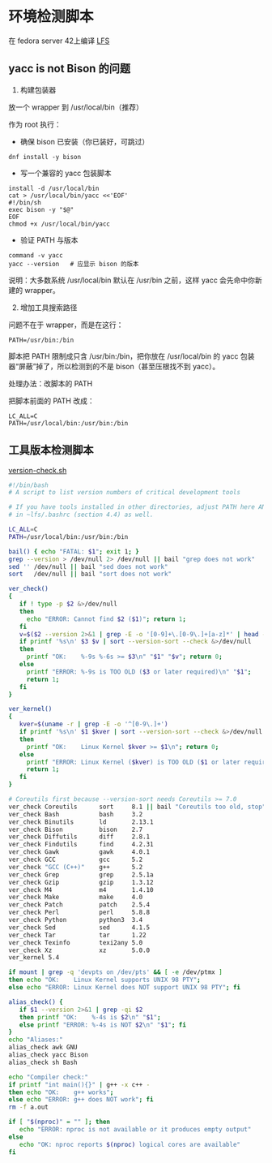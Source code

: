 # 环境检测脚本

在 fedora server 42上编译 [LFS](https://lfs.xry111.site/zh_CN/12.3-systemd/)

## yacc is not Bison 的问题

1. 构建包装器

放一个 wrapper 到 /usr/local/bin（推荐）

作为 root 执行：

- 确保 bison 已安装（你已装好，可跳过）

```text
dnf install -y bison
```

- 写一个兼容的 yacc 包装脚本

```text
install -d /usr/local/bin
cat > /usr/local/bin/yacc <<'EOF'
#!/bin/sh
exec bison -y "$@"
EOF
chmod +x /usr/local/bin/yacc
```

- 验证 PATH 与版本

```text
command -v yacc
yacc --version   # 应显示 bison 的版本
```

说明：大多数系统 /usr/local/bin 默认在 /usr/bin 之前，这样 yacc 会先命中你新建的 wrapper。

2. 增加工具搜索路径

问题不在于 wrapper，而是在这行：

```text
PATH=/usr/bin:/bin
```

脚本把 PATH 限制成只含 /usr/bin:/bin，把你放在 /usr/local/bin 的 yacc 包装器“屏蔽”掉了，所以检测到的不是 bison（甚至压根找不到
yacc）。

处理办法：改脚本的 PATH

把脚本前面的 PATH 改成：

```text
LC_ALL=C
PATH=/usr/local/bin:/usr/bin:/bin
```

## 工具版本检测脚本

[version-check.sh](./version-check.sh)

```bash
#!/bin/bash
# A script to list version numbers of critical development tools

# If you have tools installed in other directories, adjust PATH here AND
# in ~lfs/.bashrc (section 4.4) as well.

LC_ALL=C 
PATH=/usr/local/bin:/usr/bin:/bin

bail() { echo "FATAL: $1"; exit 1; }
grep --version > /dev/null 2> /dev/null || bail "grep does not work"
sed '' /dev/null || bail "sed does not work"
sort   /dev/null || bail "sort does not work"

ver_check()
{
   if ! type -p $2 &>/dev/null
   then 
     echo "ERROR: Cannot find $2 ($1)"; return 1; 
   fi
   v=$($2 --version 2>&1 | grep -E -o '[0-9]+\.[0-9\.]+[a-z]*' | head -n1)
   if printf '%s\n' $3 $v | sort --version-sort --check &>/dev/null
   then 
     printf "OK:    %-9s %-6s >= $3\n" "$1" "$v"; return 0;
   else 
     printf "ERROR: %-9s is TOO OLD ($3 or later required)\n" "$1"; 
     return 1; 
   fi
}

ver_kernel()
{
   kver=$(uname -r | grep -E -o '^[0-9\.]+')
   if printf '%s\n' $1 $kver | sort --version-sort --check &>/dev/null
   then 
     printf "OK:    Linux Kernel $kver >= $1\n"; return 0;
   else 
     printf "ERROR: Linux Kernel ($kver) is TOO OLD ($1 or later required)\n" "$kver"; 
     return 1; 
   fi
}

# Coreutils first because --version-sort needs Coreutils >= 7.0
ver_check Coreutils      sort     8.1 || bail "Coreutils too old, stop"
ver_check Bash           bash     3.2
ver_check Binutils       ld       2.13.1
ver_check Bison          bison    2.7
ver_check Diffutils      diff     2.8.1
ver_check Findutils      find     4.2.31
ver_check Gawk           gawk     4.0.1
ver_check GCC            gcc      5.2
ver_check "GCC (C++)"    g++      5.2
ver_check Grep           grep     2.5.1a
ver_check Gzip           gzip     1.3.12
ver_check M4             m4       1.4.10
ver_check Make           make     4.0
ver_check Patch          patch    2.5.4
ver_check Perl           perl     5.8.8
ver_check Python         python3  3.4
ver_check Sed            sed      4.1.5
ver_check Tar            tar      1.22
ver_check Texinfo        texi2any 5.0
ver_check Xz             xz       5.0.0
ver_kernel 5.4 

if mount | grep -q 'devpts on /dev/pts' && [ -e /dev/ptmx ]
then echo "OK:    Linux Kernel supports UNIX 98 PTY";
else echo "ERROR: Linux Kernel does NOT support UNIX 98 PTY"; fi

alias_check() {
   if $1 --version 2>&1 | grep -qi $2
   then printf "OK:    %-4s is $2\n" "$1";
   else printf "ERROR: %-4s is NOT $2\n" "$1"; fi
}
echo "Aliases:"
alias_check awk GNU
alias_check yacc Bison
alias_check sh Bash

echo "Compiler check:"
if printf "int main(){}" | g++ -x c++ -
then echo "OK:    g++ works";
else echo "ERROR: g++ does NOT work"; fi
rm -f a.out

if [ "$(nproc)" = "" ]; then
   echo "ERROR: nproc is not available or it produces empty output"
else
   echo "OK: nproc reports $(nproc) logical cores are available"
fi
```
